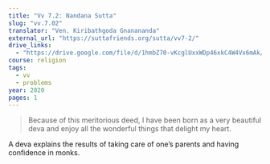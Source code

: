 ```yaml
---
title: "Vv 7.2: Nandana Sutta"
slug: "vv.7.02"
translator: "Ven. Kiribathgoda Gnanananda"
external_url: "https://suttafriends.org/sutta/vv7-2/"
drive_links:
  - "https://drive.google.com/file/d/1hmbZ70-vKcglUxxWDp46xkC4W4Vx6mAk/view?usp=drivesdk"
course: religion
tags:
  - vv
  - problems
year: 2020
pages: 1
---
```


> Because of this meritorious deed, I have been born as a very beautiful deva and enjoy all the wonderful things that delight my heart.

A deva explains the results of taking care of one’s parents and having confidence in monks.

